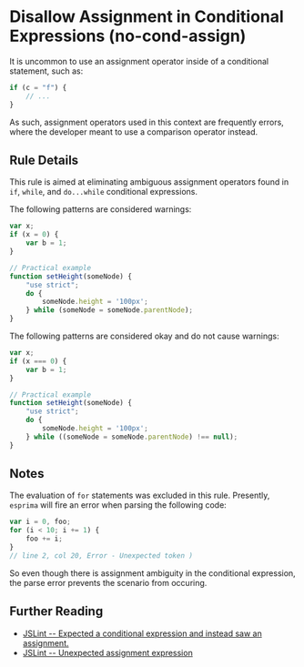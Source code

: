 # Disallow Assignment in Conditional Expressions (no-cond-assign)

It is uncommon to use an assignment operator inside of a conditional statement, such as:

```js
if (c = "f") {
    // ...
}
```

As such, assignment operators used in this context are frequently errors, where the developer meant to use a comparison operator instead.

## Rule Details

This rule is aimed at eliminating ambiguous assignment operators found in `if`, `while`, and `do...while` conditional expressions.

The following patterns are considered warnings:

```js
var x;
if (x = 0) {
    var b = 1;
}

// Practical example
function setHeight(someNode) {
    "use strict";
    do {
        someNode.height = '100px';
    } while (someNode = someNode.parentNode);
}

```

The following patterns are considered okay and do not cause warnings:

```js
var x;
if (x === 0) {
    var b = 1;
}

// Practical example
function setHeight(someNode) {
    "use strict";
    do {
        someNode.height = '100px';
    } while ((someNode = someNode.parentNode) !== null);
} 
```

## Notes

The evaluation of `for` statements was excluded in this rule. Presently,
`esprima` will fire an error when parsing the following code:

```js
var i = 0, foo;
for (i < 10; i += 1) {
    foo += i;
}
// line 2, col 20, Error - Unexpected token )
```

So even though there is assignment ambiguity in the conditional expression, the parse error prevents the scenario from occuring.

## Further Reading

* [JSLint -- Expected a conditional expression and instead saw an assignment.](http://jslinterrors.com/expected-a-conditional-expression-and-saw-an-assignment/)
* [JSLint -- Unexpected assignment expression](http://jslinterrors.com/unexpected-assignment-expression/)
